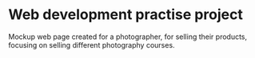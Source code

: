 # Web development practise project

Mockup web page created for a photographer, for selling their products, focusing on selling different photography courses.